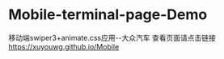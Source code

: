 # Mobile-terminal-page-Demo
移动端swiper3+animate.css应用--大众汽车
查看页面请点击链接  https://xuyouwg.github.io/Mobile
